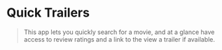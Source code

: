 # Quick Trailers

> This app lets you quickly search for a movie, and at a glance have access to review ratings and a link to the view a trailer if available.